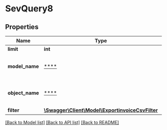 # SevQuery8

## Properties
Name | Type | Description | Notes
------------ | ------------- | ------------- | -------------
**limit** | **int** | Limit export | [optional] 
**model_name** | [****](.md) | Model name, which is &#x27;Invoice&#x27; | 
**object_name** | [****](.md) | Model name, which is &#x27;SevQuery&#x27; | 
**filter** | [**\Swagger\Client\Model\ExportinvoiceCsvFilter**](ExportinvoiceCsvFilter.md) |  | [optional] 

[[Back to Model list]](../../README.md#documentation-for-models) [[Back to API list]](../../README.md#documentation-for-api-endpoints) [[Back to README]](../../README.md)

